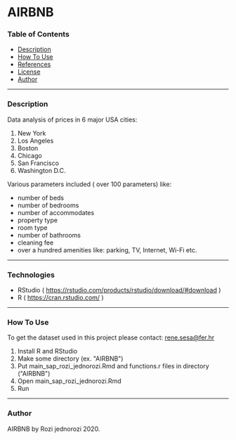 # AIRBNB



### Table of Contents


- [Description](#description)
- [How To Use](#how-to-use)
- [References](#references)
- [License](#license)
- [Author](#author)

---

### Description

Data analysis of prices in 6 major USA cities: 
1. New York
2. Los Angeles
3. Boston
4. Chicago
5. San Francisco
6. Washington D.C.

Various parameters included ( over 100 parameters) like:
- number of beds
- number of bedrooms
- number of accommodates
- property type
- room type
- number of bathrooms
- cleaning fee
- over a hundred amenities like: parking, TV, Internet, Wi-Fi etc.

---


### Technologies


- RStudio ( https://rstudio.com/products/rstudio/download/#download ) 
- R ( https://cran.rstudio.com/ )


---

### How To Use

To get the dataset used in this project please contact: rene.sesa@fer.hr


1. Install R and RStudio
2. Make some directory (ex. "AIRBNB")
3. Put main_sap_rozi_jednorozi.Rmd and functions.r files in directory ("AIRBNB")
4. Open main_sap_rozi_jednorozi.Rmd
5. Run


---

### Author

AIRBNB by Rozi jednorozi 2020.
